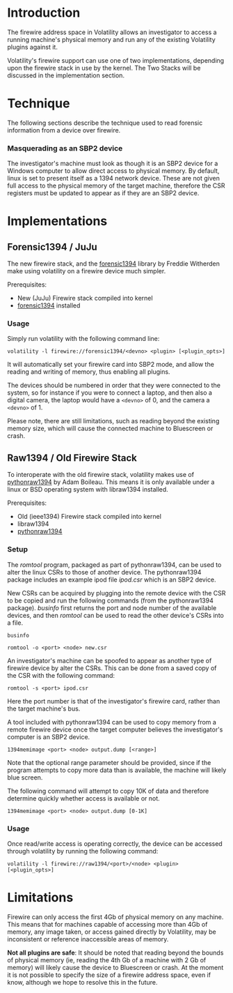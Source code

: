 # Introduction #

The firewire address space in Volatility allows an investigator to access a running machine's physical memory and run any of the existing Volatility plugins against it.

Volatility's firewire support can use one of two implementations, depending upon the firewire stack in use by the kernel.  The Two Stacks will be discussed in the implementation section.

# Technique #

The following sections describe the technique used to read forensic information from a device over firewire.

### Masquerading as an SBP2 device ###

The investigator's machine must look as though it is an SBP2 device for a Windows computer to allow direct access to physical memory.  By default, linux is set to present itself as a 1394 network device.  These are not given full access to the physical memory of the target machine, therefore the CSR registers must be updated to appear as if they are an SBP2 device.

# Implementations #

## Forensic1394 / JuJu ##

The new firewire stack, and the [forensic1394](http://gitweb.freddie.witherden.org/?p=forensic1394.git;a=summary) library by Freddie Witherden make using volatility on a firewire device much simpler.

Prerequisites:
  * New (JuJu) Firewire stack compiled into kernel
  * [forensic1394](http://gitweb.freddie.witherden.org/?p=forensic1394.git;a=summary) installed

### Usage ###

Simply run volatility with the following command line:

```
volatility -l firewire://forensic1394/<devno> <plugin> [<plugin_opts>]
```

It will automatically set your firewire card into SBP2 mode, and allow the reading and writing of memory, thus enabling all plugins.

The devices should be numbered in order that they were connected to the system, so for instance if you were to connect a laptop, and then also a digital camera, the laptop would have a `<devno>` of 0, and the camera a `<devno>` of 1.

Please note, there are still limitations, such as reading beyond the existing memory size, which will cause the connected machine to Bluescreen or crash.

## Raw1394 / Old Firewire Stack ##

To interoperate with the old firewire stack, volatility makes use of [pythonraw1394](http://www.storm.net.nz/static/files/pythonraw1394-1.0.tar.gz) by Adam Boileau.  This means it is only available under a linux or BSD operating system with libraw1394 installed.

Prerequisites:
  * Old (ieee1394) Firewire stack compiled into kernel
  * libraw1394
  * [pythonraw1394](http://www.storm.net.nz/static/files/pythonraw1394-1.0.tar.gz)

### Setup ###

The _romtool_ program, packaged as part of pythonraw1394, can be used to alter the linux CSRs to those of another device.  The pythonraw1394 package includes an example ipod file _ipod.csr_ which is an SBP2 device.

New CSRs can be acquired by plugging into the remote device with the CSR to be copied and run the following commands (from the pythonraw1394 package).  _businfo_ first returns the port and node number of the available devices, and then _romtool_ can be used to read the other device's CSRs into a file.

```
businfo
```
```
romtool -o <port> <node> new.csr
```

An investigator's machine can be spoofed to appear as another type of firewire device by alter the CSRs.  This can be done from a saved copy of the CSR with the following command:

```
romtool -s <port> ipod.csr
```

Here the port number is that of the investigator's firewire card, rather than the target machine's bus.

A tool included with pythonraw1394 can be used to copy memory from a remote firewire device once the target computer believes the investigator's computer is an SBP2 device.

```
1394memimage <port> <node> output.dump [<range>]
```

Note that the optional range parameter should be provided, since if the program attempts to copy more data than is available, the machine will likely blue screen.

The following command will attempt to copy 10K of data and therefore determine quickly whether access is available or not.

```
1394memimage <port> <node> output.dump [0-1K]
```

### Usage ###

Once read/write access is operating correctly, the device can be accessed through volatility by running the following command:

```
volatility -l firewire://raw1394/<port>/<node> <plugin> [<plugin_opts>]
```

# Limitations #

Firewire can only access the first 4Gb of physical memory on any machine.  This means that for machines capable of accessing more than 4Gb of memory, any image taken, or access gained directly by Volatility, may be inconsistent or reference inaccessible areas of memory.

**Not all plugins are safe**: It should be noted that reading beyond the bounds of physical memory (ie, reading the 4th Gb of a machine with 2 Gb of memory) will likely cause the device to Bluescreen or crash.  At the moment it is not possible to specify the size of a firewire address space, even if know, although we hope to resolve this in the future.